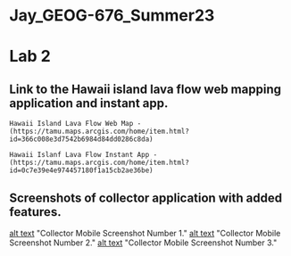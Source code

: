 # Jay_GEOG-676_Summer23
# Lab 2
## Link to the Hawaii island lava flow web mapping application and instant app.
    Hawaii Island Lava Flow Web Map - (https://tamu.maps.arcgis.com/home/item.html?id=366c008e3d7542b6984d84dd0286c8da) 
    
    Hawaii Islanf Lava Flow Instant App - (https://tamu.maps.arcgis.com/home/item.html?id=0c7e39e4e974457180f1a15cb2ae36be)

## Screenshots of collector application with added features.
[alt text](https://github.tamu.edu/JL705433/Jay-GEOG-678-Fall-2023/blob/main/Lab2/Screenshot_20231024_140443_Field%20Maps.jpg) "Collector Mobile Screenshot Number 1."
[alt text](https://github.tamu.edu/JL705433/Jay-GEOG-678-Fall-2023/blob/main/Lab2/Screenshot_20231024_140454_Field%20Maps.jpg) "Collector Mobile Screenshot Number 2."
[alt text](https://github.tamu.edu/JL705433/Jay-GEOG-678-Fall-2023/blob/main/Lab2/Screenshot_20231024_140502_Field%20Maps.jpg) "Collector Mobile Screenshot Number 3."